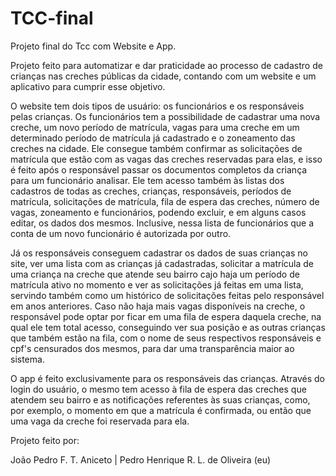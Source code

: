 # TCC-final
Projeto final do Tcc com Website e App.

Projeto feito para automatizar e dar praticidade ao processo de cadastro de crianças nas creches públicas da cidade, contando com um website e um aplicativo para cumprir esse objetivo.



O website tem dois tipos de usuário: os funcionários e os responsáveis pelas crianças.
Os funcionários tem a possibilidade de cadastrar uma nova creche, um novo período de matrícula, vagas para uma creche em um determinado período de matrícula já cadastrado e o zoneamento das creches na cidade. Ele consegue também confirmar as solicitações de matrícula que estão com as vagas das creches reservadas para elas, e isso é feito após o responsável passar os documentos completos da criança para um funcionário analisar. Ele tem acesso também às listas dos cadastros de todas as creches, crianças, responsáveis, períodos de matrícula, solicitações de matrícula, fila de espera das creches, número de vagas, zoneamento e funcionários, podendo excluir, e em alguns casos editar, os dados dos mesmos. Inclusive, nessa lista de funcionários que a conta de um novo funcionário é autorizada por outro.

Já os responsáveis conseguem cadastrar os dados de suas crianças no site, ver uma lista com as crianças já cadastradas, solicitar a matrícula de uma criança na creche que atende seu bairro cajo haja um período de matrícula ativo no momento e ver as solicitações já feitas em uma lista, servindo também como um histórico de solicitações feitas pelo responsável em anos anteriores. Caso não haja mais vagas disponíveis na creche, o responsável pode optar por ficar em uma fila de espera daquela creche, na qual ele tem  total acesso, conseguindo ver sua posição e as outras crianças que também estão na fila, com o nome de seus respectivos responsáveis e cpf's censurados dos mesmos, para dar uma transparência maior ao sistema.



O app é feito exclusivamente para os responsáveis das crianças. Através do login do usuário, o mesmo tem acesso à fila de espera das creches que atendem seu bairro e as notificações referentes às suas crianças, como, por exemplo, o momento em que a matrícula é confirmada, ou então que uma vaga da creche foi reservada para ela.

Projeto feito por:

João Pedro F. T. Aniceto | Pedro Henrique R. L. de Oliveira (eu)

